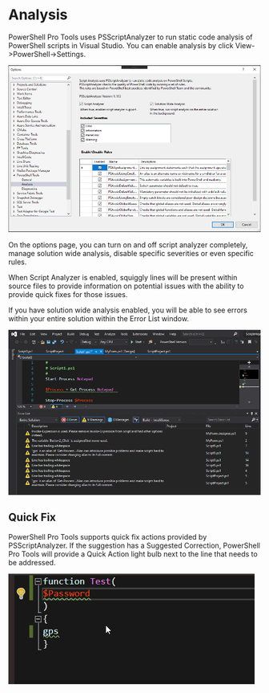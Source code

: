 # Analysis

PowerShell Pro Tools uses PSScriptAnalyzer to run static code analysis of PowerShell scripts in Visual Studio. You can enable analysis by click View->PowerShell->Settings.

![Script Analysis Options](<../../.gitbook/assets/image (23) (2).png>)

On the options page, you can turn on and off script analyzer completely, manage solution wide analysis, disable specific severities or even specific rules.&#x20;

When Script Analyzer is enabled, squiggly lines will be present within source files to provide information on potential issues with the ability to provide quick fixes for those issues.&#x20;

If you have solution wide analysis enabled, you will be able to see errors within your entire solution within the Error List window.&#x20;

![Error List Window](<../../.gitbook/assets/image (8) (1).png>)

## Quick Fix

PowerShell Pro Tools supports quick fix actions provided by PSScriptAnalyzer. If the suggestion has a Suggested Correction, PowerShell Pro Tools will provide a Quick Action light bulb next to the line that needs to be addressed.&#x20;

![Executing quick fix actions](../../.gitbook/assets/quickfix.gif)
